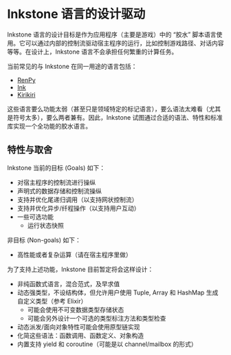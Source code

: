 # Inkstone 语言的设计驱动

Inkstone 语言的设计目标是作为应用程序（主要是游戏）中的 “胶水” 脚本语言使用。它可以通过内部的控制流驱动宿主程序的运行，比如控制游戏路径、对话内容等等。在设计上，Inkstone 语言不会承担任何繁重的计算任务。

当前常见的与 Inkstone 在同一用途的语言包括：

- [RenPy](https://www.renpy.org/)
- [Ink](https://github.com/inkie/ink)
- [Kirikiri](http://kirikirikag.sourceforge.net/contents/index.html)

这些语言要么功能太弱（甚至只是领域特定的标记语言），要么语法太难看（尤其是符号太多），要么两者兼有。因此，Inkstone 试图通过合适的语法、特性和标准库实现一个全功能的胶水语言。

## 特性与取舍

Inkstone 当前的目标 (Goals) 如下：

- 对宿主程序的控制流进行操纵
- 声明式的数据存储和控制流操纵
- 支持并优化尾递归调用（以支持网状控制流）
- 支持并优化异步/纤程操作（以支持用户互动）
- 一些可选功能
  - 运行状态快照

非目标 (Non-goals) 如下：

- 高性能或者复杂运算（请在宿主程序里做）

为了支持上述功能，Inkstone 目前暂定将会这样设计：

- 非纯函数式语言，混合范式，及早求值
- 动态强类型，不设结构体，但允许用户使用 Tuple, Array 和 HashMap 生成自定义类型（参考 Elixir）
  - 可能会使用不可变数据类型存储状态
  - 可能会另外设计一个可选的类型标注方法和类型检查
- 动态派发/面向对象特性可能会使用原型链实现
- 化简这些语法：函数调用、函数定义、对象构造
- 内置支持 yield 和 coroutine（可能是以 channel/mailbox 的形式）

